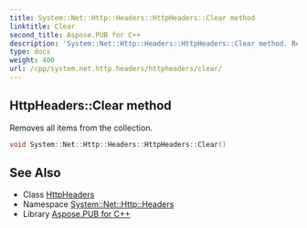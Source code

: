 ```yaml
---
title: System::Net::Http::Headers::HttpHeaders::Clear method
linktitle: Clear
second_title: Aspose.PUB for C++
description: 'System::Net::Http::Headers::HttpHeaders::Clear method. Removes all items from the collection in C++.'
type: docs
weight: 400
url: /cpp/system.net.http.headers/httpheaders/clear/
---
```

## HttpHeaders::Clear method


Removes all items from the collection.

```cpp
void System::Net::Http::Headers::HttpHeaders::Clear()
```

## See Also

* Class [HttpHeaders](../)
* Namespace [System::Net::Http::Headers](../../)
* Library [Aspose.PUB for C++](../../../)
